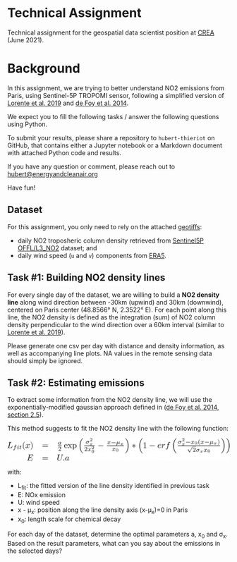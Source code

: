 # Technical Assignment

Technical assignment for the geospatial data scientist position at [CREA](https://energyandcleanair.org) (June 2021).

# Background

In this assignment, we are trying to better understand NO2 emissions from Paris, using Sentinel-5P TROPOMI sensor, following a simplified version of [Lorente et al. 2019](http://www.nature.com/articles/s41598-019-56428-5) and [de Foy et al. 2014](http://acmg.seas.harvard.edu/publications/aqast/articles/defoy_et_al_2014_ae.pdf).

We expect you to fill the following tasks / answer the following questions using Python.

To submit your results, please share a repository to `hubert-thieriot` on GitHub, that contains either a Jupyter notebook or a Markdown document with attached Python code and results.

If you have any question or comment, please reach out to [hubert@energyandcleanair.org](mailto:hubert@energyandcleanair.org)

Have fun!

## Dataset

For this assignment, you only need to rely on the attached [geotiffs](data/):

- daily NO2 troposheric column density retrieved from [Sentinel5P OFFL/L3_NO2](https://developers.google.com/earth-engine/datasets/catalog/COPERNICUS_S5P_OFFL_L3_NO2) dataset; and
- daily wind speed (`u` and `v`) components from [ERA5](https://developers.google.com/earth-engine/datasets/catalog/ECMWF_ERA5_DAILY).


## Task #1: Building NO2 density lines
For every single day of the dataset, we are willing to build a **NO2 density line** along wind direction between -30km (upwind) and 30km (downwind), centered on Paris center (48.8566° N, 2.3522° E). For each point along this line, the NO2 density is defined as the integration (sum) of NO2 column density perpendicular to the wind direction over a 60km interval (similar to [Lorente et al. 2019](http://www.nature.com/articles/s41598-019-56428-5)).

Please generate one csv per day with distance and density information, as well as accompanying line plots. NA values in the remote sensing data should simply be ignored.

## Task #2: Estimating emissions
To extract some information from the NO2 density line, we will use the exponentially-modified gaussian approach defined in ([de Foy et al. 2014, section 2.5](http://acmg.seas.harvard.edu/publications/aqast/articles/defoy_et_al_2014_ae.pdf)).

This method suggests to fit the NO2 density line with the following function:

![equation](equation.png)

with:

- L<sub>fit</sub>: the fitted version of the line density identified in previous task
- E: NOx emission
- U: wind speed
- x - µ<sub>x</sub>: position along the line density axis (x-µ<sub>x</sub>)=0 in Paris
- x<sub>0</sub>: length scale for chemical decay

For each day of the dataset, determine the optimal parameters a, x<sub>0</sub> and σ<sub>x</sub>. Based on the result parameters, what can you say about the emissions in the selected days?
